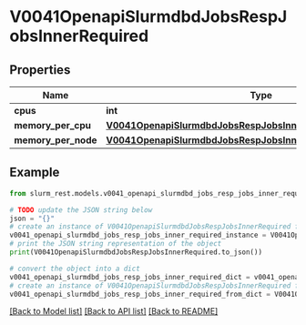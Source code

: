 # V0041OpenapiSlurmdbdJobsRespJobsInnerRequired


## Properties

Name | Type | Description | Notes
------------ | ------------- | ------------- | -------------
**cpus** | **int** |  | [optional] 
**memory_per_cpu** | [**V0041OpenapiSlurmdbdJobsRespJobsInnerRequiredMemoryPerCpu**](V0041OpenapiSlurmdbdJobsRespJobsInnerRequiredMemoryPerCpu.md) |  | [optional] 
**memory_per_node** | [**V0041OpenapiSlurmdbdJobsRespJobsInnerRequiredMemoryPerCpu**](V0041OpenapiSlurmdbdJobsRespJobsInnerRequiredMemoryPerCpu.md) |  | [optional] 

## Example

```python
from slurm_rest.models.v0041_openapi_slurmdbd_jobs_resp_jobs_inner_required import V0041OpenapiSlurmdbdJobsRespJobsInnerRequired

# TODO update the JSON string below
json = "{}"
# create an instance of V0041OpenapiSlurmdbdJobsRespJobsInnerRequired from a JSON string
v0041_openapi_slurmdbd_jobs_resp_jobs_inner_required_instance = V0041OpenapiSlurmdbdJobsRespJobsInnerRequired.from_json(json)
# print the JSON string representation of the object
print(V0041OpenapiSlurmdbdJobsRespJobsInnerRequired.to_json())

# convert the object into a dict
v0041_openapi_slurmdbd_jobs_resp_jobs_inner_required_dict = v0041_openapi_slurmdbd_jobs_resp_jobs_inner_required_instance.to_dict()
# create an instance of V0041OpenapiSlurmdbdJobsRespJobsInnerRequired from a dict
v0041_openapi_slurmdbd_jobs_resp_jobs_inner_required_from_dict = V0041OpenapiSlurmdbdJobsRespJobsInnerRequired.from_dict(v0041_openapi_slurmdbd_jobs_resp_jobs_inner_required_dict)
```
[[Back to Model list]](../README.md#documentation-for-models) [[Back to API list]](../README.md#documentation-for-api-endpoints) [[Back to README]](../README.md)


